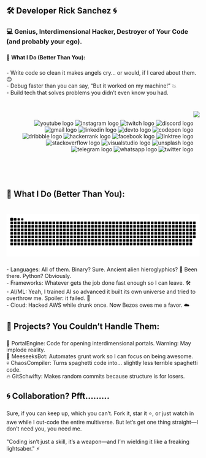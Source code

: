<h2 align="left">🛠️ Developer Rick Sanchez 🌀</h2>

###

<h3 align="left">💻 Genius, Interdimensional Hacker, Destroyer of Your Code (and probably your ego).</h3>

###

<h4 align="left">🧠 What I Do (Better Than You):</h4>

###

<p align="left">- Write code so clean it makes angels cry... or would, if I cared about them. 😑<br>- Debug faster than you can say, “But it worked on my machine!” 💥<br>- Build tech that solves problems you didn’t even know you had.</p>

###

<br clear="both">

<img align="right" height="175" src="https://media.giphy.com/media/lVNCzeuCK1VEvbNkhO/giphy.gif"  />

###

<div align="right">
  <img src="https://img.shields.io/static/v1?message=Youtube&logo=youtube&label=&color=FF0000&logoColor=white&labelColor=&style=for-the-badge" height="35" alt="youtube logo"  />
  <img src="https://img.shields.io/static/v1?message=Instagram&logo=instagram&label=&color=E4405F&logoColor=white&labelColor=&style=for-the-badge" height="35" alt="instagram logo"  />
  <img src="https://img.shields.io/static/v1?message=Twitch&logo=twitch&label=&color=9146FF&logoColor=white&labelColor=&style=for-the-badge" height="35" alt="twitch logo"  />
  <img src="https://img.shields.io/static/v1?message=Discord&logo=discord&label=&color=7289DA&logoColor=white&labelColor=&style=for-the-badge" height="35" alt="discord logo"  />
  <img src="https://img.shields.io/static/v1?message=Gmail&logo=gmail&label=&color=D14836&logoColor=white&labelColor=&style=for-the-badge" height="35" alt="gmail logo"  />
  <img src="https://img.shields.io/static/v1?message=LinkedIn&logo=linkedin&label=&color=0077B5&logoColor=white&labelColor=&style=for-the-badge" height="35" alt="linkedin logo"  />
  <img src="https://img.shields.io/static/v1?message=dev.to&logo=dev.to&label=&color=0A0A0A&logoColor=white&labelColor=&style=for-the-badge" height="35" alt="devto logo"  />
  <img src="https://img.shields.io/static/v1?message=Codepen&logo=codepen&label=&color=000000&logoColor=white&labelColor=&style=for-the-badge" height="35" alt="codepen logo"  />
  <img src="https://img.shields.io/static/v1?message=Dribbble&logo=dribbble&label=&color=EA4C89&logoColor=white&labelColor=&style=for-the-badge" height="35" alt="dribbble logo"  />
  <img src="https://img.shields.io/static/v1?message=HackerRank&logo=hackerrank&label=&color=2EC866&logoColor=white&labelColor=&style=for-the-badge" height="35" alt="hackerrank logo"  />
  <img src="https://img.shields.io/static/v1?message=Facebook&logo=facebook&label=&color=1877F2&logoColor=white&labelColor=&style=for-the-badge" height="35" alt="facebook logo"  />
  <img src="https://img.shields.io/static/v1?message=Linktree&logo=linktree&label=&color=1de9b6&logoColor=white&labelColor=&style=for-the-badge" height="35" alt="linktree logo"  />
  <img src="https://img.shields.io/static/v1?message=Stackoverflow&logo=stackoverflow&label=&color=FE7A16&logoColor=white&labelColor=&style=for-the-badge" height="35" alt="stackoverflow logo"  />
  <img src="https://img.shields.io/static/v1?message=Visual%20Studio%20Marketplace&logo=visualstudio&label=&color=e2165e&logoColor=white&labelColor=&style=for-the-badge" height="35" alt="visualstudio logo"  />
  <img src="https://img.shields.io/static/v1?message=Unsplash&logo=unsplash&label=&color=111&logoColor=white&labelColor=&style=for-the-badge" height="35" alt="unsplash logo"  />
  <img src="https://img.shields.io/static/v1?message=Telegram&logo=telegram&label=&color=2CA5E0&logoColor=white&labelColor=&style=for-the-badge" height="35" alt="telegram logo"  />
  <img src="https://img.shields.io/static/v1?message=Whatsapp&logo=whatsapp&label=&color=25D366&logoColor=white&labelColor=&style=for-the-badge" height="35" alt="whatsapp logo"  />
  <img src="https://img.shields.io/static/v1?message=Twitter&logo=twitter&label=&color=1DA1F2&logoColor=white&labelColor=&style=for-the-badge" height="35" alt="twitter logo"  />
</div>

###

<br clear="both">

<h2 align="left">🧠 What I Do (Better Than You):</h2>

###

<br clear="both">

<img src="https://raw.githubusercontent.com/Developer-Rick-Sanchez/Developer-Rick-Sanchez/output/snake.svg" alt="Snake animation" />

###

<p align="left">- Languages: All of them. Binary? Sure. Ancient alien hieroglyphics? 👾 Been there. Python? Obviously.<br>- Frameworks: Whatever gets the job done fast enough so I can leave. 🛠️<br>- AI/ML: Yeah, I trained AI so advanced it built its own universe and tried to overthrow me. Spoiler: it failed. 🧬<br>- Cloud: Hacked AWS while drunk once. Now Bezos owes me a favor. ☁️</p>

###

<h2 align="left">🚀 Projects? You Couldn’t Handle Them:</h2>

###

<p align="left">🔗 PortalEngine: Code for opening interdimensional portals. Warning: May implode reality.<br>🤖 MeeseeksBot: Automates grunt work so I can focus on being awesome.<br>💀 ChaosCompiler: Turns spaghetti code into… slightly less terrible spaghetti code.<br>🔥 GitSchwifty: Makes random commits because structure is for losers.</p>

###

<h2 align="left">🌀 Collaboration? Pfft.........</h2>

###

<p align="left">Sure, if you can keep up, which you can’t. Fork it, star it ⭐, or just watch in awe while I out-code the entire multiverse. But let’s get one thing straight—I don’t need you, you need me.<br><br>"Coding isn’t just a skill, it’s a weapon—and I’m wielding it like a freaking lightsaber." ⚡</p>

###
